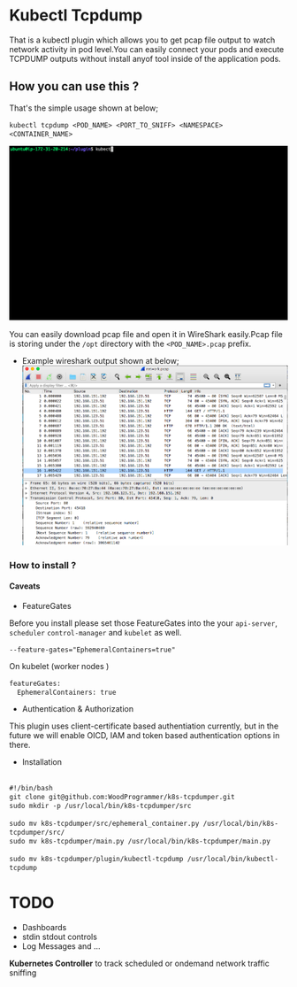 # Kubectl Tcpdump

That is a kubectl plugin which allows you to get pcap file output to watch network activity in pod level.You can easily connect your pods and execute TCPDUMP outputs without install anyof tool inside of the application pods.

## How you can use this ?
That's the simple usage shown at below;

```
kubectl tcpdump <POD_NAME> <PORT_TO_SNIFF> <NAMESPACE> <CONTAINER_NAME>
```
<img src="./img/dumper.gif"></img>


You can easily download pcap file and open it in WireShark easily.Pcap file is storing under the `/opt` directory with the `<POD_NAME>.pcap` prefix.


* Example wireshark output shown at below;
<img src="./img/wireshark.png"></img>

### How to install ?

#### Caveats


* FeatureGates

Before you install please set those FeatureGates into the your `api-server`, `scheduler` `control-manager` and `kubelet` as well.
```
--feature-gates="EphemeralContainers=true"
```
On kubelet (worker nodes )
```
featureGates:
  EphemeralContainers: true
```

* Authentication & Authorization

This plugin uses client-certificate based authentiation currently, but in the future we will enable OICD, IAM and token based authentication options in there.




* Installation
```

#!/bin/bash
git clone git@github.com:WoodProgrammer/k8s-tcpdumper.git 
sudo mkdir -p /usr/local/bin/k8s-tcpdumper/src

sudo mv k8s-tcpdumper/src/ephemeral_container.py /usr/local/bin/k8s-tcpdumper/src/
sudo mv k8s-tcpdumper/main.py /usr/local/bin/k8s-tcpdumper/main.py

sudo mv k8s-tcpdumper/plugin/kubectl-tcpdump /usr/local/bin/kubectl-tcpdump

```

# TODO

* Dashboards
* stdin stdout controls
* Log Messages
and ...

<b>Kubernetes Controller</b> to track scheduled or ondemand network traffic sniffing
